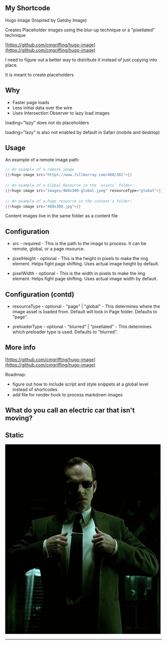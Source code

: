## My Shortcode

Hugo Image (Inspired by Gatsby Image)

Creates Placeholder images using the blur-up technique or a "pixellated" technique

[https://github.com/cmgriffing/hugo-image](https://github.com/cmgriffing/hugo-image)

<div class="notes">
I need to figure out a better way to distribute it instead of just copying into place.

It is meant to create placeholders

</div>

## Why

- Faster page loads
- Less initial data over the wire
- Uses Intersection Observer to lazy load images

<div class="notes">
loading="lazy" does not do placeholders

loading="lazy" is also not enabled by default in Safari (mobile and desktop)

</div>

## Usage

An example of a remote image path:

```Go
// An example of a remote image
{{<hugo-image src="https://www.fillmurray.com/460/301">}}

// An example of a Global Resource in the `assets` folder:
{{<hugo-image src="images/460x300-global.jpeg" resourceType="global">}}

// An example of a Page resource in the content's folder:
{{<hugo-image src="460x300.jpg">}}
```

<div class="notes">
Content images live in the same folder as a content file
</div>

## Configuration

- src - required - This is the path to the image to process. It can be remote, global, or a page resource.

- pixelHeight - optional - This is the height in pixels to make the img element. Helps fight page shifting. Uses actual image height by default.

- pixelWidth - optional - This is the width in pixels to make the img element. Helps fight page shifting. Uses actual image width by default.

## Configuration (contd)

- resourceType - optional - "page" | "global" - This determines where the image asset is loaded from. Default will look in Page folder. Defaults to "page".

- preloaderType - optional - "blurred" | "pixellated" - This determines which preloader type is used. Defaults to "blurred".

## More info

[https://github.com/cmgriffing/hugo-image](https://github.com/cmgriffing/hugo-image)

Roadmap:

- figure out how to include script and style snippets at a global level instead of shortcodes
- add file for render hook to process markdown images

## What do you call an electric car that isn't moving?

## Static

![](assets/agent-smith.gif)

---
